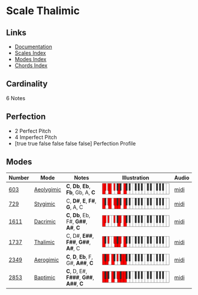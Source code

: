 # Scale Thalimic

## Links

- [Documentation](index.md)
- [Scales Index](Scales.md)
- [Modes Index](Modes.md)
- [Chords Index](Chords.md)

## Cardinality

6 Notes

## Perfection

- 2 Perfect Pitch
- 4 Imperfect Pitch
- [true true false false false false] Perfection Profile

## Modes

| Number | Mode | Notes | Illustration | Audio |
|--------|------|-------|--------------|-------|
| [603](https://ianring.com/musictheory/scales/603) | [Aeolygimic](ModeAeolygimic.md) | **C**, **Db**, **Eb**, **Fb**, Gb, A, **C** | ![CNaturalAeolygimic](ModeCNaturalAeolygimic.png) | [midi](https://github.com/edipermadi/music/blob/main/docs/ModeCNaturalAeolygimic.mid?raw=true) | 
| [729](https://ianring.com/musictheory/scales/729) | [Stygimic](ModeStygimic.md) | C, **D#**, **E**, **F#**, **G**, A, C | ![CNaturalStygimic](ModeCNaturalStygimic.png) | [midi](https://github.com/edipermadi/music/blob/main/docs/ModeCNaturalStygimic.mid?raw=true) | 
| [1611](https://ianring.com/musictheory/scales/1611) | [Dacrimic](ModeDacrimic.md) | **C**, **Db**, Eb, F#, **G##**, **A#**, **C** | ![CNaturalDacrimic](ModeCNaturalDacrimic.png) | [midi](https://github.com/edipermadi/music/blob/main/docs/ModeCNaturalDacrimic.mid?raw=true) | 
| [1737](https://ianring.com/musictheory/scales/1737) | [Thalimic](ModeThalimic.md) | C, D#, **E##**, **F##**, **G##**, **A#**, C | ![CNaturalThalimic](ModeCNaturalThalimic.png) | [midi](https://github.com/edipermadi/music/blob/main/docs/ModeCNaturalThalimic.mid?raw=true) | 
| [2349](https://ianring.com/musictheory/scales/2349) | [Aerogimic](ModeAerogimic.md) | **C**, **D**, **Eb**, F, G#, **A##**, **C** | ![CNaturalAerogimic](ModeCNaturalAerogimic.png) | [midi](https://github.com/edipermadi/music/blob/main/docs/ModeCNaturalAerogimic.mid?raw=true) | 
| [2853](https://ianring.com/musictheory/scales/2853) | [Baptimic](ModeBaptimic.md) | **C**, D, E#, **F###**, **G##**, **A##**, **C** | ![CNaturalBaptimic](ModeCNaturalBaptimic.png) | [midi](https://github.com/edipermadi/music/blob/main/docs/ModeCNaturalBaptimic.mid?raw=true) | 
